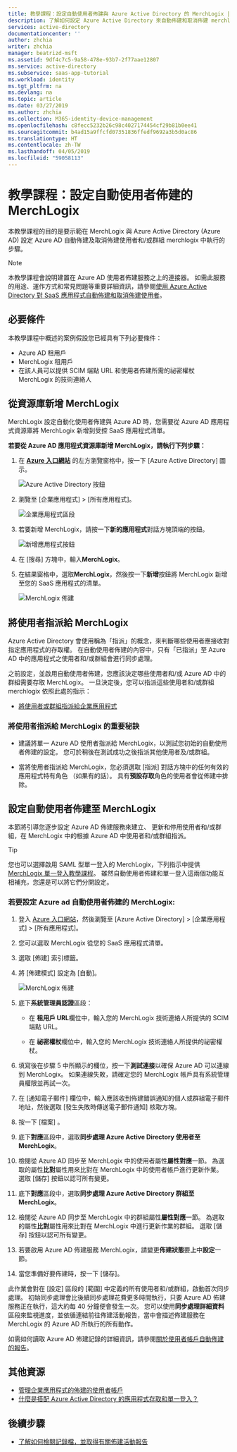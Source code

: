 ```yaml
---
title: 教學課程：設定自動使用者佈建與 Azure Active Directory 的 MerchLogix |Microsoft Docs
description: 了解如何設定 Azure Active Directory 來自動佈建和取消佈建 merchlogix 的使用者帳戶。
services: active-directory
documentationcenter: ''
author: zhchia
writer: zhchia
manager: beatrizd-msft
ms.assetid: 9df4c7c5-9a58-478e-93b7-2f77aae12807
ms.service: active-directory
ms.subservice: saas-app-tutorial
ms.workload: identity
ms.tgt_pltfrm: na
ms.devlang: na
ms.topic: article
ms.date: 03/27/2019
ms.author: zhchia
ms.collection: M365-identity-device-management
ms.openlocfilehash: c8fecc5232b26c98c4027174454cf29b81b0ee41
ms.sourcegitcommit: b4ad15a9ffcfd07351836ffedf9692a3b5d0ac86
ms.translationtype: HT
ms.contentlocale: zh-TW
ms.lasthandoff: 04/05/2019
ms.locfileid: "59058113"
---
```

# <a name="tutorial-configure-merchlogix-for-automatic-user-provisioning"></a>教學課程：設定自動使用者佈建的 MerchLogix

本教學課程的目的是要示範在 MerchLogix 與 Azure Active Directory (Azure AD) 設定 Azure AD 自動佈建及取消佈建使用者和/或群組 merchlogix 中執行的步驟。

> [!NOTE]
> 本教學課程會說明建置在 Azure AD 使用者佈建服務之上的連接器。 如需此服務的用途、運作方式和常見問題等重要詳細資訊，請參閱[使用 Azure Active Directory 對 SaaS 應用程式自動佈建和取消佈建使用者](../manage-apps/user-provisioning.md)。

## <a name="prerequisites"></a>必要條件

本教學課程中概述的案例假設您已經具有下列必要條件：

* Azure AD 租用戶
* MerchLogix 租用戶
* 在該人員可以提供 SCIM 端點 URL 和使用者佈建所需的祕密權杖 MerchLogix 的技術連絡人

## <a name="adding-merchlogix-from-the-gallery"></a>從資源庫新增 MerchLogix

MerchLogix 設定自動化使用者佈建與 Azure AD 時，您需要從 Azure AD 應用程式資源庫將 MerchLogix 新增到受控 SaaS 應用程式清單。

**若要從 Azure AD 應用程式資源庫新增 MerchLogix，請執行下列步驟：**

1. 在 **[Azure 入口網站](https://portal.azure.com)** 的左方瀏覽窗格中，按一下 [Azure Active Directory] 圖示。 

    ![Azure Active Directory 按鈕][1]

2. 瀏覽至 [企業應用程式] > [所有應用程式]。

    ![企業應用程式區段][2]

3. 若要新增 MerchLogix，請按一下**新的應用程式**對話方塊頂端的按鈕。

    ![新增應用程式按鈕][3]

4. 在 [搜尋] 方塊中，輸入**MerchLogix**。

5. 在結果窗格中，選取**MerchLogix**，然後按一下**新增**按鈕將 MerchLogix 新增至您的 SaaS 應用程式的清單。

    ![MerchLogix 佈建][4]

## <a name="assigning-users-to-merchlogix"></a>將使用者指派給 MerchLogix

Azure Active Directory 會使用稱為「指派」的概念，來判斷哪些使用者應接收對指定應用程式的存取權。 在自動使用者佈建的內容中，只有「已指派」至 Azure AD 中的應用程式之使用者和/或群組會進行同步處理。 

之前設定，並啟用自動使用者佈建，您應該決定哪些使用者和/或 Azure AD 中的群組需要存取 MerchLogix。 一旦決定後，您可以指派這些使用者和/或群組 merchlogix 依照此處的指示：

* [將使用者或群組指派給企業應用程式](../manage-apps/assign-user-or-group-access-portal.md)

### <a name="important-tips-for-assigning-users-to-merchlogix"></a>將使用者指派給 MerchLogix 的重要秘訣

* 建議將單一 Azure AD 使用者指派給 MerchLogix，以測試您初始的自動使用者佈建的設定。 您可於稍後在測試成功之後指派其他使用者及/或群組。

* 當將使用者指派給 MerchLogix，您必須選取 [指派] 對話方塊中的任何有效的應用程式特有角色 （如果有的話）。 具有**預設存取**角色的使用者會從佈建中排除。

## <a name="configuring-automatic-user-provisioning-to-merchlogix"></a>設定自動使用者佈建至 MerchLogix 

本節將引導您逐步設定 Azure AD 佈建服務來建立、 更新和停用使用者和/或群組，在 MerchLogix 中的根據 Azure AD 中使用者和/或群組指派。

> [!TIP]
> 您也可以選擇啟用 SAML 型單一登入的 MerchLogix，下列指示中提供[MerchLogix 單一登入教學課程](merchlogix-tutorial.md)。 雖然自動使用者佈建和單一登入這兩個功能互相補充，您還是可以將它們分開設定。

### <a name="to-configure-automatic-user-provisioning-for-merchlogix-in-azure-ad"></a>若要設定 Azure ad 自動使用者佈建的 MerchLogix:

1. 登入 [Azure 入口網站](https://portal.azure.com)，然後瀏覽至 [Azure Active Directory] > [企業應用程式] > [所有應用程式]。

2. 您可以選取 MerchLogix 從您的 SaaS 應用程式清單。

3. 選取 [佈建] 索引標籤。

4. 將 [佈建模式] 設定為 [自動]。

    ![MerchLogix 佈建](./media/merchlogix-provisioning-tutorial/Merchlogix1.png)

5. 底下**系統管理員認證**區段：

    * 在 **租用戶 URL**欄位中，輸入您的 MerchLogix 技術連絡人所提供的 SCIM 端點 URL。

    * 在 **祕密權杖**欄位中，輸入您的 MerchLogix 技術連絡人所提供的祕密權杖。

6. 填寫後在步驟 5 中所顯示的欄位，按一下**測試連接**以確保 Azure AD 可以連線到 MerchLogix。 如果連線失敗，請確定您的 MerchLogix 帳戶具有系統管理員權限並再試一次。

7. 在 [通知電子郵件] 欄位中，輸入應該收到佈建錯誤通知的個人或群組電子郵件地址，然後選取 [發生失敗時傳送電子郵件通知] 核取方塊。

8. 按一下 [檔案] 。

9. 底下**對應**區段中，選取**同步處理 Azure Active Directory 使用者至 MerchLogix**。

10. 檢閱從 Azure AD 同步至 MerchLogix 中的使用者屬性**屬性對應**一節。 為選取的屬性**比對**屬性用來比對在 MerchLogix 中的使用者帳戶進行更新作業。 選取 [儲存] 按鈕以認可所有變更。

11. 底下**對應**區段中，選取**同步處理 Azure Active Directory 群組至 MerchLogix**。

12. 檢閱從 Azure AD 同步至 MerchLogix 中的群組屬性**屬性對應**一節。 為選取的屬性**比對**屬性用來比對在 MerchLogix 中進行更新作業的群組。 選取 [儲存] 按鈕以認可所有變更。

13. 若要啟用 Azure AD 佈建服務 MerchLogix，請變更**佈建狀態**要**上**中**設定**一節。

14. 當您準備好要佈建時，按一下 [儲存]。

此作業會對在 [設定] 區段的 [範圍] 中定義的所有使用者和/或群組，啟動首次同步處理。 初始同步處理會比後續同步處理花費更多時間執行，只要 Azure AD 佈建服務正在執行，這大約每 40 分鐘便會發生一次。 您可以使用**同步處理詳細資料**區段來監視進度，並依循連結前往佈建活動報告，當中會描述佈建服務在 MerchLogix 的 Azure AD 所執行的所有動作。

如需如何讀取 Azure AD 佈建記錄的詳細資訊，請參閱[關於使用者帳戶自動佈建的報告](../manage-apps/check-status-user-account-provisioning.md)。

## <a name="additional-resources"></a>其他資源

* [管理企業應用程式的佈建的使用者帳戶](../manage-apps/configure-automatic-user-provisioning-portal.md)
* [什麼是搭配 Azure Active Directory 的應用程式存取和單一登入？](../manage-apps/what-is-single-sign-on.md)

## <a name="next-steps"></a>後續步驟

* [了解如何檢閱記錄檔，並取得有關佈建活動報告](../manage-apps/check-status-user-account-provisioning.md)

<!--Image references-->
[1]: common/select-azuread.png
[2]: common/enterprise-applications.png
[3]: common/add-new-app.png
[4]: common/search-new-app.png
